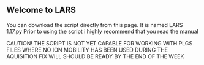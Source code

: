 ## Welcome to LARS

You can download the script directly from this page. It is named LARS 1.17.py
Prior to using the script i highly recommend that you read the manual

CAUTION! THE SCRIPT IS NOT YET CAPABLE FOR WORKING WITH PLGS FILES WHERE NO ION MOBILITY HAS BEEN USED DURING THE AQUISITION
FIX WILL SHOULD BE READY BY THE END OF THE WEEK
